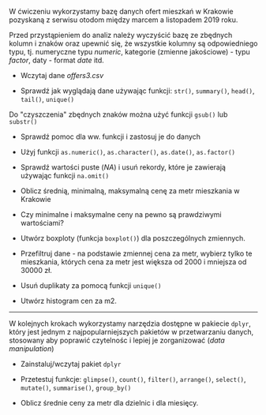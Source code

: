 W ćwiczeniu wykorzystamy bazę danych ofert mieszkań w Krakowie pozyskaną
z serwisu otodom między marcem a listopadem 2019 roku.

Przed przystąpieniem do analiz należy wyczyścić bazę ze zbędnych kolumn
i znaków oraz upewnić się, że wszystkie kolumny są odpowiedniego typu,
tj. numeryczne typu *numeric*, kategorie (zmienne jakościowe) - typu
*factor*, daty - format *date* itd.

-   Wczytaj dane *offers3.csv*

-   Sprawdź jak wyglądają dane używając funkcji: `str()`, `summary()`,
    `head()`, `tail()`, `unique()`

Do "czyszczenia" zbędnych znaków można użyć funkcji `gsub()` lub
`substr()`

-   Sprawdź pomoc dla ww. funkcji i zastosuj je do danych

-   Użyj funkcji `as.numeric()`, `as.character()`, `as.date()`,
    `as.factor()`

-   Sprawdź wartości puste (*NA*) i usuń rekordy, które je zawierają
    używając funkcji `na.omit()`

-   Oblicz średnią, minimalną, maksymalną cenę za metr mieszkania w
    Krakowie

-   Czy minimalne i maksymalne ceny na pewno są prawdziwymi wartościami?

-   Utwórz boxploty (funkcja `boxplot()`) dla poszczególnych zmiennych.

-   Przefiltruj dane - na podstawie zmiennej cena za metr, wybierz tylko
    te mieszkania, których cena za metr jest większa od 2000 i mniejsza
    od 30000 zł.

-   Usuń duplikaty za pomocą funkcji `unique()`

-   Utwórz histogram cen za m2.

------------------------------------------------------------------------

W kolejnych krokach wykorzystamy narzędzia dostępne w pakiecie `dplyr`,
który jest jednym z najpopularniejszych pakietów w przetwarzaniu danych,
stosowany aby poprawić czytelnośc i lepiej je zorganizować (*data
manipulation*)

-   Zainstaluj/wczytaj pakiet `dplyr`

-   Przetestuj funkcje: `glimpse()`, `count()`, `filter()`, `arrange()`,
    `select()`, `mutate()`, `summarise()`, `group_by()`

-   Oblicz średnie ceny za metr dla dzielnic i dla miesięcy.
